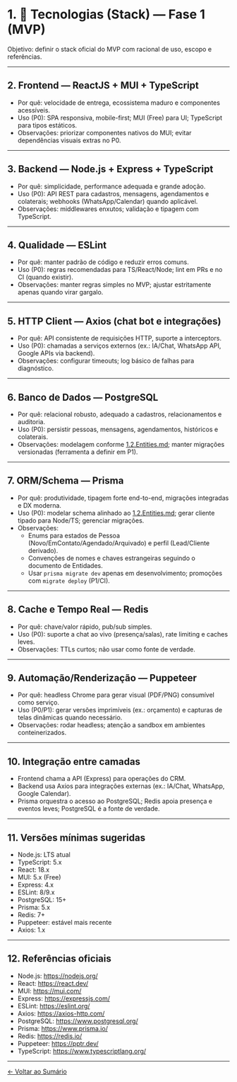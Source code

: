 # 1. 🧱 Tecnologias (Stack) — Fase 1 (MVP)
Objetivo: definir o stack oficial do MVP com racional de uso, escopo e referências.

---

## 2. Frontend — ReactJS + MUI + TypeScript
- Por quê: velocidade de entrega, ecossistema maduro e componentes acessíveis.
- Uso (P0): SPA responsiva, mobile-first; MUI (Free) para UI; TypeScript para tipos estáticos.
- Observações: priorizar componentes nativos do MUI; evitar dependências visuais extras no P0.

---

## 3. Backend — Node.js + Express + TypeScript
- Por quê: simplicidade, performance adequada e grande adoção.
- Uso (P0): API REST para cadastros, mensagens, agendamentos e colaterais; webhooks (WhatsApp/Calendar) quando aplicável.
- Observações: middlewares enxutos; validação e tipagem com TypeScript.

---

## 4. Qualidade — ESLint
- Por quê: manter padrão de código e reduzir erros comuns.
- Uso (P0): regras recomendadas para TS/React/Node; lint em PRs e no CI (quando existir).
- Observações: manter regras simples no MVP; ajustar estritamente apenas quando virar gargalo.

---

## 5. HTTP Client — Axios (chat bot e integrações)
- Por quê: API consistente de requisições HTTP, suporte a interceptors.
- Uso (P0): chamadas a serviços externos (ex.: IA/Chat, WhatsApp API, Google APIs via backend).
- Observações: configurar timeouts; log básico de falhas para diagnóstico.

---

## 6. Banco de Dados — PostgreSQL
- Por quê: relacional robusto, adequado a cadastros, relacionamentos e auditoria.
- Uso (P0): persistir pessoas, mensagens, agendamentos, históricos e colaterais.
- Observações: modelagem conforme [1.2.Entities.md](1.2.Entities.md); manter migrações versionadas (ferramenta a definir em P1).

---

## 7. ORM/Schema — Prisma
- Por quê: produtividade, tipagem forte end-to-end, migrações integradas e DX moderna.
- Uso (P0): modelar schema alinhado ao [1.2.Entities.md](1.2.Entities.md); gerar cliente tipado para Node/TS; gerenciar migrações. 
- Observações: 
  - Enums para estados de Pessoa (Novo/EmContato/Agendado/Arquivado) e perfil (Lead/Cliente derivado).
  - Convenções de nomes e chaves estrangeiras seguindo o documento de Entidades.
  - Usar `prisma migrate dev` apenas em desenvolvimento; promoções com `migrate deploy` (P1/CI).

---

## 8. Cache e Tempo Real — Redis
- Por quê: chave/valor rápido, pub/sub simples.
- Uso (P0): suporte a chat ao vivo (presença/salas), rate limiting e caches leves.
- Observações: TTLs curtos; não usar como fonte de verdade.

---

## 9. Automação/Renderização — Puppeteer
- Por quê: headless Chrome para gerar visual (PDF/PNG) consumível como serviço.
- Uso (P0/P1): gerar versões imprimíveis (ex.: orçamento) e capturas de telas dinâmicas quando necessário.
- Observações: rodar headless; atenção a sandbox em ambientes conteinerizados.

---

## 10. Integração entre camadas
- Frontend chama a API (Express) para operações do CRM.
- Backend usa Axios para integrações externas (ex.: IA/Chat, WhatsApp, Google Calendar).
- Prisma orquestra o acesso ao PostgreSQL; Redis apoia presença e eventos leves; PostgreSQL é a fonte de verdade.

---

## 11. Versões mínimas sugeridas
- Node.js: LTS atual
- TypeScript: 5.x
- React: 18.x
- MUI: 5.x (Free)
- Express: 4.x
- ESLint: 8/9.x
- PostgreSQL: 15+
- Prisma: 5.x
- Redis: 7+
- Puppeteer: estável mais recente
- Axios: 1.x

---

## 12. Referências oficiais
- Node.js: https://nodejs.org/
- React: https://react.dev/
- MUI: https://mui.com/
- Express: https://expressjs.com/
- ESLint: https://eslint.org/
- Axios: https://axios-http.com/
- PostgreSQL: https://www.postgresql.org/
- Prisma: https://www.prisma.io/
- Redis: https://redis.io/
- Puppeteer: https://pptr.dev/
- TypeScript: https://www.typescriptlang.org/

---

[← Voltar ao Sumário](0.0.SUMMARY.md)
